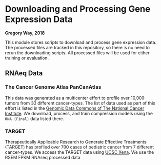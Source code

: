 # Downloading and Processing Gene Expression Data

**Gregory Way, 2018**

This module stores scripts to download and process gene expression data.
The processed files are tracked in this repository, so there is no need to rerun the downloading scripts.
All processed files will be used for either training or evaluation.

## RNAeq Data

### The Cancer Genome Atlas PanCanAtlas

This data was generated as a multicenter effort to profile over 10,000 tumors from 33 different cancer-types.
The list of data used as part of this effort is listed in the [Genomic Data Commons of The National Cancer Institute](https://gdc.cancer.gov/about-data/publications/pancanatlas).
We download, process, and train compression models using the `RNA (Final)` data listed there.

### TARGET

Therapeutically Applicable Research to Generate Effective Treatments (TARGET) has profiled over 700 cases of pediatric cancer from 7 different cancer-types.
We access the TARGET data using [UCSC Xena](https://xenabrowser.net/datapages/?dataset=target_RSEM_isoform_fpkm&host=https%3A%2F%2Ftoil.xenahubs.net).
We use the RSEM FPKM RNAseq processed data


